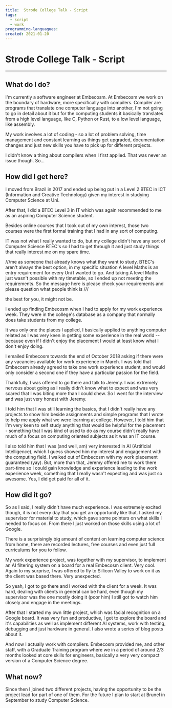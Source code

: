 ```yaml
---
title:  Strode College Talk - Script
tags:
  - script
  - work
programming-languagues:
created: 2021-01-20
---
```

# Strode College Talk - Script
---
## What do I do?
I'm currently a software engineer at Embecosm. At Embecosm we work on the boundary of hardware, more specifically with compilers. Compiler are programs that translate one computer language into another, I'm not going to go in detail about it but for the computing students it basically translates from a high level language, like C, Python or Rust, to a low level language, like assembly. 

My work involves a lot of coding - so a lot of problem solving, time management and constant learning as things get upgraded, documentation changes and just new skills you have to pick up for different projects.

I didn't know a thing about compilers when I first applied. That was never an
issue though. So... 

## How did I get here?
I moved from Brazil in 2017 and ended up being put in a Level 2 BTEC in ICT (Information and Creative Technology) given my interest in studying Computer Science at Uni. 

After that, I did a BTEC Level 3 in IT which was again recommended to me as an aspiring Computer Science student.

Besides online courses that I took out of my own interest, those two courses were the first formal training that I had in any sort of computing.

IT was not what I really wanted to do, but my college didn't have any sort of Computer Science BTEC's so I had to get through it and just study things that really interest me on my spare time.

///me as someone that already knows what they want to study. BTEC's aren't always the best option, in my specific situation A level Maths is an entry requirement for every Uni I wanted to go. And taking A level Maths just wasn't possible with my timetable, so I ended up not meeting the requirements. So the message here is please check your requirements and please question what people think is ///

the best for you, it might not be.

I ended up finding Embecosm when I had to apply for my work experience week. They were in the college's database as a company that normally does take students from my college. 

It was only one the places I applied, I basically applied to anything computer related as I was very keen in getting some experience in the real world -- because even if I didn't enjoy the placement I would at least know what I don't enjoy doing.

I emailed Embecosm towards the end of October 2018 asking if there were any vacancies available for work experience in March. I was told that Embecosm already agreed to take one work experience student, and would only consider a second one if they have a particular passion for the field.

Thankfully, I was offered to go there and talk to Jeremy. I was extremely nervous about going as I really didn't know what to expect and was very scared that I was biting more than I could chew. So I went for the interview and was just very honest with Jeremy. 

I told him that I was still learning the basics, that I didn't really have any projects to show him beside assignments and simple programs that I wrote to help me apply what we were learning at college. However, I told him that I'm very keen to self study anything that would be helpful for the placement - something that I was kind of used to do as my course didn't really have much of a focus on computing oriented subjects as it was an IT course.

I also told him that I was (and well, am) very interested in AI (Artificial Intelligence), which I guess showed him my interest and engagement with the computing field. I walked out of Embecosm with my work placement guaranteed (yay). But, more than that, Jeremy offered me to work there part-time so I could gain knowledge and experience leading to the work experience week, something that I really wasn't expecting and was just so awesome. Yes, I did get paid for all of it. 

## How did it go?
So as I said, I really didn't have much experience. I was extremely excited though, it is not every day that you get an opportunity like that. I asked my supervisor for material to study, which gave some pointers on what skills I needed to focus on. From there I just worked on those skills using a lot of Google. 

There is a surprisingly big amount of content on learning computer science from home, there are recorded lectures, free courses and even just full curriculums for you to follow.  

My work experience project, was together with my supervisor, to implement an AI filtering system on a board for a real Embecosm client. Very cool. Again to my surprise, I was offered to fly to Sillicon Valley to work on it as the client was based there. Very unexpected. 

So yeah, I got to go there and I worked with the client for a week. It was hard, dealing with clients in general can be hard, even though my supervisor was the one mostly doing it (poor him) I still got to watch him closely and engage in the meetings. 

After that I started my own little project, which was facial recognition on a Google board. It was very fun and productive, I got to explore the board and it's capabilities as well as implement different AI systems, work with testing, debugging and just hardware in general. I also wrote a series of blog posts about it. 

And now I actually work with compilers. Embecosm provided me, and other staff, with a Graduate Training program where we in a period of around 2/3 months looked at core skills for engineers, basically a very very compact version of a Computer Science degree.

## What now?
Since then I joined two different projects, having the opportunity to be the project lead for part of one of them. For the future I plan to start at Brunel in September to study Computer Science.  